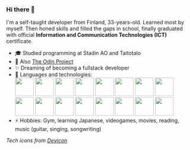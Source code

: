 ### Hi there 👋
I'm a self-taught developer from Finland, 33-years-old.
Learned most by myself. Then honed skills and filled the gaps in school, finally graduated with official <b>Information and Communication Technologies (ICT)</b> certificate.

- :mortar_board: Studied programming at Stadin AO and Taitotalo
- 🌱 Also <a href="https://www.theodinproject.com">The Odin Project</a>
- :sparkles: Dreaming of becoming a fullstack developer
- 💬 Languages and technologies: 
<br><img src="https://cdn.jsdelivr.net/gh/devicons/devicon/icons/python/python-original-wordmark.svg" width="50" height="50"/> <img src="https://cdn.jsdelivr.net/gh/devicons/devicon/icons/javascript/javascript-plain.svg" width="50" height="50"/> <img src="https://cdn.jsdelivr.net/gh/devicons/devicon@latest/icons/jquery/jquery-plain-wordmark.svg" width="50" height="50"/> <img src="https://cdn.jsdelivr.net/gh/devicons/devicon/icons/html5/html5-plain-wordmark.svg" width="50" height="50"/> <img src="https://cdn.jsdelivr.net/gh/devicons/devicon/icons/css3/css3-plain-wordmark.svg" height="50" width="50"/> <img src="https://cdn.jsdelivr.net/gh/devicons/devicon@latest/icons/bootstrap/bootstrap-original-wordmark.svg" width="50" height="50"/> <img src="https://cdn.jsdelivr.net/gh/devicons/devicon@latest/icons/tailwindcss/tailwindcss-original.svg" width="50" height="50"/> <img src="https://cdn.jsdelivr.net/gh/devicons/devicon/icons/git/git-plain-wordmark.svg" width="50" height="50"/>  <img src="https://cdn.jsdelivr.net/gh/devicons/devicon/icons/sqlite/sqlite-original-wordmark.svg" height="50" width="50"/> <img src="https://cdn.jsdelivr.net/gh/devicons/devicon/icons/firebase/firebase-plain-wordmark.svg" height="50" width="50"/> <img src="https://cdn.jsdelivr.net/gh/devicons/devicon@latest/icons/nextjs/nextjs-original.svg" width="50" height="50"/> <img src="https://cdn.jsdelivr.net/gh/devicons/devicon/icons/react/react-original-wordmark.svg" width="50" height="50"/> <img src="https://cdn.jsdelivr.net/gh/devicons/devicon/icons/webpack/webpack-original-wordmark.svg" height="50" width="50"/> <img src="https://cdn.jsdelivr.net/gh/devicons/devicon/icons/jest/jest-plain.svg" width="50" height="50"/> <img src="https://cdn.jsdelivr.net/gh/devicons/devicon/icons/linux/linux-original.svg" height="50" width="50"/> <img src="https://cdn.jsdelivr.net/gh/devicons/devicon/icons/windows8/windows8-original.svg" width="50" height="50"/>
- ⚡ Hobbies: Gym, learning Japanese, videogames, movies, reading, music (guitar, singing, songwriting)

<i>Tech icons from <a href="https://devicon.dev/">Devicon</a></i>
